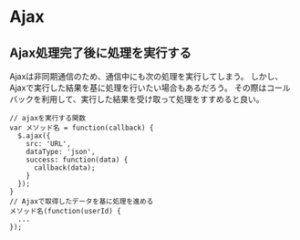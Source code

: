 # Ajax
## Ajax処理完了後に処理を実行する
Ajaxは非同期通信のため、通信中にも次の処理を実行してしまう。
しかし、Ajaxで実行した結果を基に処理を行いたい場合もあるだろう。
その際はコールバックを利用して、実行した結果を受け取って処理をすすめると良い。

```
// ajaxを実行する関数
var メソッド名 = function(callback) {
  $.ajax({
    src: 'URL',
    dataType: 'json',
    success: function(data) {
      callback(data);
    }
  });
}
// Ajaxで取得したデータを基に処理を進める
メソッド名(function(userId) {
  ...
});
```